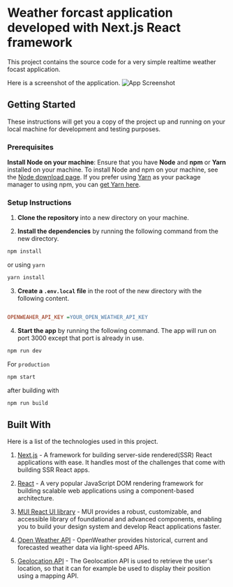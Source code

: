 # Weather forcast application developed with Next.js React framework

This project contains the source code for a very simple realtime weather focast application.

Here is a screenshot of the application.
![App Screenshot](https://i.postimg.cc/sxd65NGZ/Screenshot.png)

## Getting Started

These instructions will get you a copy of the project up and running on your local machine for development and testing purposes.

### Prerequisites

**Install Node on your machine**: Ensure that you have **Node** and **npm** or **Yarn** installed on your machine. To install Node and npm on your machine, see the [Node download page](https://nodejs.org/en/download/). If you prefer using [Yarn](https://yarnpkg.com/) as your package manager to using npm, you can [get Yarn here](https://yarnpkg.com/en/docs/install).

### Setup Instructions

1. **Clone the repository** into a new directory on your machine.

2. **Install the dependencies** by running the following command from the new directory.

```sh
npm install
```

or using `yarn`

```sh
yarn install
```

3. **Create a `.env.local` file** in the root of the new directory with the following content.

```ini

OPENWEAHER_API_KEY =YOUR_OPEN_WEATHER_API_KEY

```

4. **Start the app** by running the following command. The app will run on port 3000 except that port is already in use.

```sh
npm run dev
```

For `production`

```sh
npm start
```

after building with

```sh
npm run build
```

## Built With

Here is a list of the technologies used in this project.

1. [Next.js](https://learnnextjs.com/) - A framework for building server-side rendered(SSR) React applications with ease. It handles most of the challenges that come with building SSR React apps.

2. [React](https://reactjs.org/) - A very popular JavaScript DOM rendering framework for building scalable web applications using a component-based architecture.

3. [MUI React UI library](https://mui.com) - MUI provides a robust, customizable, and accessible library of foundational and advanced components, enabling you to build your design system and develop React applications faster.

4. [Open Weather API](https://openweathermap.org/api) - OpenWeather provides historical, current and forecasted weather data via light-speed APIs.

5. [Geolocation API](https://developer.mozilla.org/en-US/docs/Web/API/Geolocation_API) - The Geolocation API is used to retrieve the user's location, so that it can for example be used to display their position using a mapping API.
